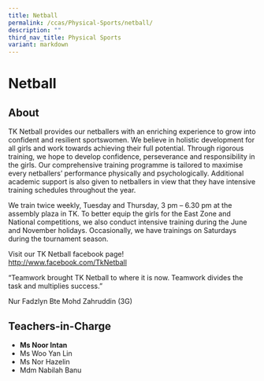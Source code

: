 ```yaml
---
title: Netball
permalink: /ccas/Physical-Sports/netball/
description: ""
third_nav_title: Physical Sports
variant: markdown
---
```

# Netball
## **About**

TK Netball provides our netballers with an enriching experience to grow into confident and resilient sportswomen. We believe in holistic development for all girls and work towards achieving their full potential. Through rigorous training, we hope to develop confidence, perseverance and responsibility in the girls. Our comprehensive training programme is tailored to maximise every netballers’ performance physically and psychologically. Additional academic support is also given to netballers in view that they have intensive training schedules throughout the year.

We train twice weekly, Tuesday and Thursday, 3 pm – 6.30 pm at the assembly plaza in TK. To better equip the girls for the East Zone and National competitions, we also conduct intensive training during the June and November holidays. Occasionally, we have trainings on Saturdays during the tournament season.

Visit our TK Netball facebook page!  
<a href="http://www.facebook.com/TkNetball" target="_blank">http://www.facebook.com/TkNetball</a>

“Teamwork brought TK Netball to where it is now. Teamwork&nbsp;divides the task and multiplies success.”

Nur Fadzlyn Bte Mohd Zahruddin (3G)

##  **Teachers-in-Charge**
*   **Ms Noor Intan**
*   Ms Woo Yan Lin
*   Ms Nor Hazelin
*   Mdm Nabilah Banu